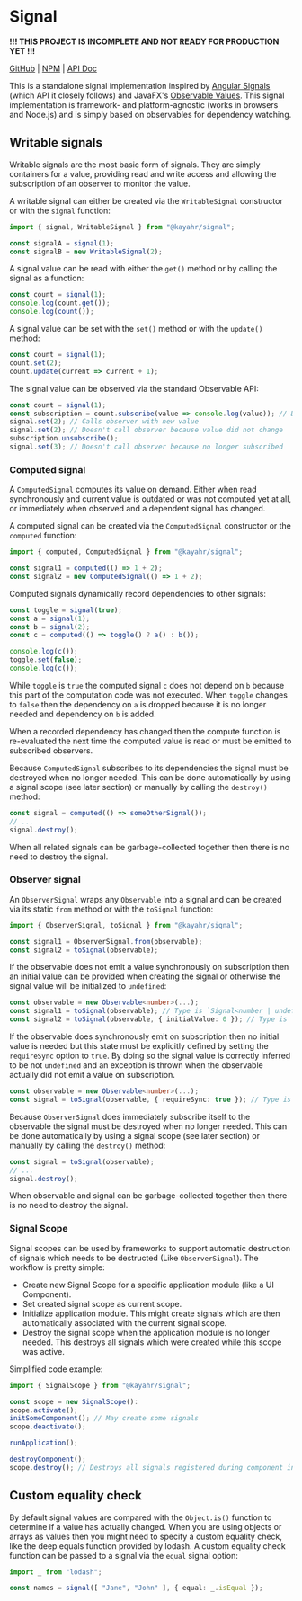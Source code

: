 # Signal

**!!! THIS PROJECT IS INCOMPLETE AND NOT READY FOR PRODUCTION YET !!!**

[GitHub] | [NPM] | [API Doc]

This is a standalone signal implementation inspired by [Angular Signals] (which API it closely follows) and JavaFX's [Observable Values]. This signal implementation is framework- and platform-agnostic (works in browsers and Node.js) and is simply based on observables for dependency watching.


## Writable signals

Writable signals are the most basic form of signals. They are simply containers for a value, providing read and write access and allowing the subscription of an observer to monitor the value.

A writable signal can either be created via the `WritableSignal` constructor or with the `signal` function:

```typescript
import { signal, WritableSignal } from "@kayahr/signal";

const signalA = signal(1);
const signalB = new WritableSignal(2);
```

A signal value can be read with either the `get()` method or by calling the signal as a function:

```typescript
const count = signal(1);
console.log(count.get());
console.log(count());
```

A signal value can be set with the `set()` method or with the `update()` method:

```typescript
const count = signal(1);
count.set(2);
count.update(current => current + 1);
```

The signal value can be observed via the standard Observable API:

```typescript
const count = signal(1);
const subscription = count.subscribe(value => console.log(value)); // Directly called with current value
signal.set(2); // Calls observer with new value
signal.set(2); // Doesn't call observer because value did not change
subscription.unsubscribe();
signal.set(3); // Doesn't call observer because no longer subscribed
```

### Computed signal

A `ComputedSignal` computes its value on demand. Either when read synchronously and current value is outdated or was not computed yet at all, or immediately when observed and a dependent signal has changed.

A computed signal can be created via the `ComputedSignal` constructor or the `computed` function:

```typescript
import { computed, ComputedSignal } from "@kayahr/signal";

const signal1 = computed(() => 1 + 2);
const signal2 = new ComputedSignal(() => 1 + 2);
```

Computed signals dynamically record dependencies to other signals:

```typescript
const toggle = signal(true);
const a = signal(1);
const b = signal(2);
const c = computed(() => toggle() ? a() : b());

console.log(c());
toggle.set(false);
console.log(c());
```

While `toggle` is `true` the computed signal `c` does not depend on `b` because this part of the computation code was not executed. When `toggle` changes to `false` then the dependency on `a` is dropped because it is no longer needed and dependency on `b` is added.

When a recorded dependency has changed then the compute function is re-evaluated the next time the computed value is read or must be emitted to subscribed observers.

Because `ComputedSignal` subscribes to its dependencies the signal must be destroyed when no longer needed. This can be done automatically by using a signal scope (see later section) or manually by calling the `destroy()` method:

```typescript
const signal = computed(() => someOtherSignal());
// ...
signal.destroy();
```

When all related signals can be garbage-collected together then there is no need to destroy the signal.


### Observer signal

An `ObserverSignal` wraps any `Observable` into a signal and can be created via its static `from` method or with the `toSignal` function:

```typescript
import { ObserverSignal, toSignal } from "@kayahr/signal";

const signal1 = ObserverSignal.from(observable);
const signal2 = toSignal(observable);
```

If the observable does not emit a value synchronously on subscription then an initial value can be provided when creating the signal or otherwise the signal value will be initialized to `undefined`:

```typescript
const observable = new Observable<number>(...);
const signal1 = toSignal(observable); // Type is `Signal<number | undefined>`
const signal2 = toSignal(observable, { initialValue: 0 }); // Type is `Signal<number>`
```

If the observable does synchronously emit on subscription then no initial value is needed but this state must be explicitly defined by setting the `requireSync` option to `true`. By doing so the signal value is correctly inferred to be not `undefined` and an exception is thrown when the observable actually did not emit a value on subscription.

```typescript
const observable = new Observable<number>(...);
const signal = toSignal(observable, { requireSync: true }); // Type is `Signal<number>`
```

Because `ObserverSignal` does immediately subscribe itself to the observable the signal must be destroyed when no longer needed. This can be done automatically by using a signal scope (see later section) or manually by calling the `destroy()` method:

```typescript
const signal = toSignal(observable);
// ...
signal.destroy();
```

When observable and signal can be garbage-collected together then there is no need to destroy the signal.


### Signal Scope

Signal scopes can be used by frameworks to support automatic destruction of signals which needs to be destructed (Like `ObserverSignal`). The workflow is pretty simple:

* Create new Signal Scope for a specific application module (like a UI Component).
* Set created signal scope as current scope.
* Initialize application module. This might create signals which are then automatically associated with the current signal scope.
* Destroy the signal scope when the application module is no longer needed. This destroys all signals which were created while this scope was active.

Simplified code example:

```typescript
import { SignalScope } from "@kayahr/signal";

const scope = new SignalScope():
scope.activate();
initSomeComponent(); // May create some signals
scope.deactivate();

runApplication();

destroyComponent();
scope.destroy(); // Destroys all signals registered during component initialization
```


## Custom equality check

By default signal values are compared with the `Object.is()` function to determine if a value has actually changed. When you are using objects or arrays as values then you might need to specify a custom equality check, like the deep equals function provided by lodash. A custom equality check function can be passed to a signal via the `equal` signal option:

```typescript
import _ from "lodash";

const names = signal([ "Jane", "John" ], { equal: _.isEqual });
```


[API Doc]: https://kayahr.github.io/signal/
[GitHub]: https://github.com/kayahr/signal
[NPM]: https://www.npmjs.com/package/@kayahr/signal
[Angular Signals]: https://angular.dev/guide/signals
[Observable Values]: https://docs.oracle.com/javase/8/javafx/api/javafx/beans/value/ObservableValue.html
